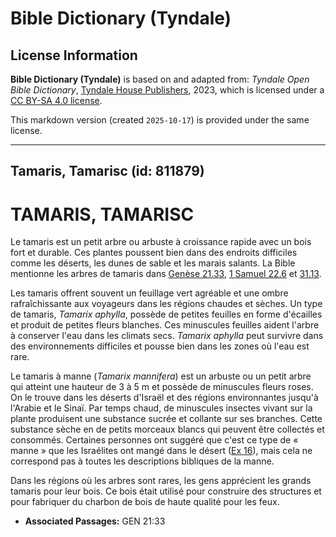 # Bible Dictionary (Tyndale)

## License Information

**Bible Dictionary (Tyndale)** is based on and adapted from: _Tyndale Open Bible Dictionary_, [Tyndale House Publishers](https://tyndaleopenresources.com/), 2023, which is licensed under a [CC BY-SA 4.0 license](https://creativecommons.org/licenses/by-sa/4.0/legalcode.en).

This markdown version (created `2025-10-17`) is provided under the same license.



--------------------------------

## Tamaris, Tamarisc (id: 811879)

TAMARIS, TAMARISC
=================

Le tamaris est un petit arbre ou arbuste à croissance rapide avec un bois fort et durable. Ces plantes poussent bien dans des endroits difficiles comme les déserts, les dunes de sable et les marais salants. La Bible mentionne les arbres de tamaris dans [Genèse 21\.33](https://ref.ly/Gen21:33), [1 Samuel 22\.6](https://ref.ly/1Sam22:6) et [31\.13](https://ref.ly/1Sam31:13).

Les tamaris offrent souvent un feuillage vert agréable et une ombre rafraîchissante aux voyageurs dans les régions chaudes et sèches. Un type de tamaris, *Tamarix aphylla*, possède de petites feuilles en forme d'écailles et produit de petites fleurs blanches. Ces minuscules feuilles aident l'arbre à conserver l'eau dans les climats secs. *Tamarix aphylla* peut survivre dans des environnements difficiles et pousse bien dans les zones où l'eau est rare.

Le tamaris à manne (*Tamarix mannifera*) est un arbuste ou un petit arbre qui atteint une hauteur de 3 à 5 m et possède de minuscules fleurs roses. On le trouve dans les déserts d'Israël et des régions environnantes jusqu'à l'Arabie et le Sinaï. Par temps chaud, de minuscules insectes vivant sur la plante produisent une substance sucrée et collante sur ses branches. Cette substance sèche en de petits morceaux blancs qui peuvent être collectés et consommés. Certaines personnes ont suggéré que c'est ce type de « manne » que les Israélites ont mangé dans le désert ([Ex 16](https://ref.ly/Exod16:1-Exod16:36)), mais cela ne correspond pas à toutes les descriptions bibliques de la manne.

Dans les régions où les arbres sont rares, les gens apprécient les grands tamaris pour leur bois. Ce bois était utilisé pour construire des structures et pour fabriquer du charbon de bois de haute qualité pour les feux.

* **Associated Passages:** GEN 21:33

